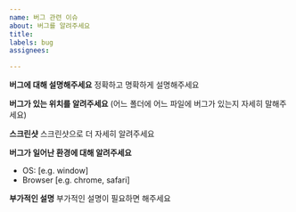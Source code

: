 ```yaml
---
name: 버그 관련 이슈
about: 버그를 알려주세요
title: 
labels: bug
assignees:

---
```


**버그에 대해 설명해주세요**
정확하고 명확하게 설명해주세요

**버그가 있는 위치를 알려주세요**
(어느 폴더에 어느 파일에 버그가 있는지 자세히 말해주세요)

**스크린샷**
스크린샷으로 더 자세히 알려주세요

**버그가 일어난 환경에 대해 알려주세요**
 - OS: [e.g. window]
 - Browser [e.g. chrome, safari]

**부가적인 설명**
부가적인 설명이 필요하면 해주세요
